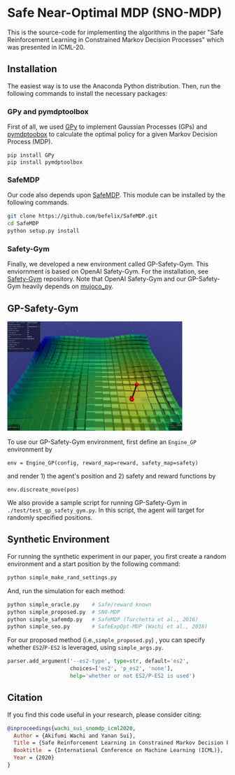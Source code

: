 # Safe Near-Optimal MDP (SNO-MDP)

This is the source-code for implementing the algorithms in the paper "Safe Reinforcement Learning in Constrained Markov Decision Processes" which was presented in ICML-20.

## Installation

The easiest way is to use the Anaconda Python distribution. Then, run the following commands to install the necessary packages:

### GPy and pymdptoolbox

First of all, we used <a href="https://github.com/SheffieldML/GPy" target="_blank">GPy</a> to implement Gaussian Processes (GPs) and <a href="https://github.com/sawcordwell/pymdptoolbox" target="_blank">pymdptoobox</a> to calculate the optimal policy for a given Markov Decision Process (MDP).

```
pip install GPy
pip install pymdptoolbox
```

### SafeMDP

Our code also depends upon <a href="https://github.com/befelix/SafeMDP" target="_blank">SafeMDP</a>. This module can be installed by the following commands.

```bash
git clone https://github.com/befelix/SafeMDP.git
cd SafeMDP
python setup.py install
```


### Safety-Gym

Finally, we developed a new environment called GP-Safety-Gym. This enviornment is based on OpenAI Safety-Gym. For the installation, see <a href="https://github.com/openai/safety-gym" target="_blank">Safety-Gym</a> repository. Note that OpenAI Safety-Gym and our GP-Safety-Gym heavily depends on  <a href="https://github.com/openai/mujoco-py" target="_blank">mujoco_py</a>.



## GP-Safety-Gym

<img src="./GPSG.png" width="400">

To use our GP-Safety-Gym environment, first define an `Engine_GP` environment by

```
env = Engine_GP(config, reward_map=reward, safety_map=safety)
```

and render 1) the agent's position and 2) safety and reward functions by

```
env.discreate_move(pos)
```

We also provide a sample script for running GP-Safety-Gym in `./test/test_gp_safety_gym.py`. 
In this script, the agent will target for randomly specified positions.



## Synthetic Environment

For running the synthetic experiment in our paper, you first create a random environment and a start position by the following command:

```python
python simple_make_rand_settings.py
```

And, run the simulation for each method:
```bash
python simple_oracle.py    # Safe/reward known
python simple_proposed.py  # SNO-MDP
python simple_safemdp.py   # SafeMDP (Turchetta et al., 2016)
python simple_seo.py       # SafeExpOpt-MDP (Wachi et al., 2018)
```

For our proposed method (i.e.,`simple_proposed.py`) , you can specify whether `ES2`/`P-ES2` is leveraged, using `simple_args.py`.

```python
parser.add_argument('--es2-type', type=str, default='es2', 
                    choices=['es2', 'p_es2', 'none'],
                    help='whether or not ES2/P-ES2 is used')
```

## Citation

If you find this code useful in your research, please consider citing:
```bibtex
@inproceedings{wachi_sui_snomdp_icml2020,
  Author = {Akifumi Wachi and Yanan Sui},
  Title = {Safe Reinforcement Learning in Constrained Markov Decision Processes},
  Booktitle  = {International Conference on Machine Learning (ICML)},
  Year = {2020}
}
```

